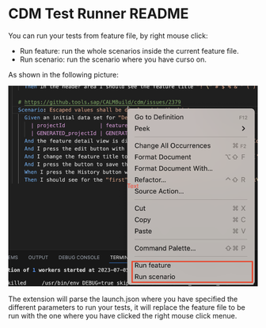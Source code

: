 # CDM Test Runner README
You can run your tests from feature file, by right mouse click:
- Run feature: run the whole scenarios inside the current feature file.
- Run scenario: run the scenario where you have curso on.

As shown in the following picture:

![picture](pic1.png)

The extension will parse the launch.json where you have specified the different parameters to run your tests, it will replace the feature file to be run with the one where you have clicked the right mouse click menue.

